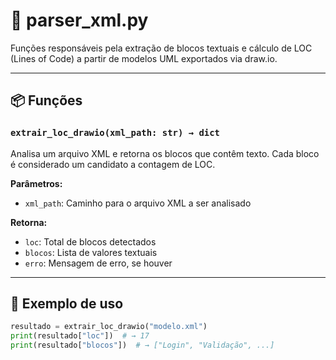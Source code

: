# 📄 parser_xml.py

Funções responsáveis pela extração de blocos textuais e cálculo de LOC (Lines of Code) a partir de modelos UML exportados via draw.io.

---

## 📦 Funções

### `extrair_loc_drawio(xml_path: str) → dict`
Analisa um arquivo XML e retorna os blocos que contêm texto. Cada bloco é considerado um candidato a contagem de LOC.

**Parâmetros:**
- `xml_path`: Caminho para o arquivo XML a ser analisado

**Retorna:**
- `loc`: Total de blocos detectados
- `blocos`: Lista de valores textuais
- `erro`: Mensagem de erro, se houver

---

## 🧪 Exemplo de uso

```python
resultado = extrair_loc_drawio("modelo.xml")
print(resultado["loc"])  # → 17
print(resultado["blocos"])  # → ["Login", "Validação", ...]
